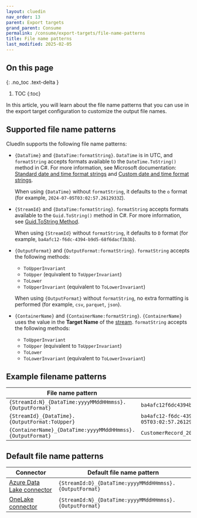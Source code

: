 ```yaml
---
layout: cluedin
nav_order: 13
parent: Export targets
grand_parent: Consume
permalink: /consume/export-targets/file-name-patterns
title: File name patterns
last_modified: 2025-02-05
---
```


## On this page
{: .no_toc .text-delta }
1. TOC
{:toc}

In this article, you will learn about the file name patterns that you can use in the export target configuration to customize the output file names.

## Supported file name patterns

CluedIn supports the following file name patterns:

- `{DataTime}` and `{DataTime:formatString}`. `DataTime` is in UTC, and `formatString` accepts formats available to the `DateTime.ToString()` method in C#. For more information, see Microsoft documentation: [Standard date and time format strings](https://learn.microsoft.com/en-us/dotnet/standard/base-types/standard-date-and-time-format-strings) and [Custom date and time format strings](https://learn.microsoft.com/en-us/dotnet/standard/base-types/custom-date-and-time-format-strings).

    When using `{DataTime}` without `formatString`, it defaults to the `o` format (for example, `2024-07-05T03:02:57.2612933Z`).

- `{StreamId}` and `{DataTime:formatString}`. `formatString` accepts formats available to the `Guid.ToString()` method in C#. For more information, see [Guid.ToString Method](https://learn.microsoft.com/en-us/dotnet/api/system.guid.tostring?view=net-8.0).

    When using `{StreamId}` without `formatString`, it defaults to `D` format (for example, `ba4afc12-f6dc-4394-b9d5-68f6dacf3b3b`).

- `{OutputFormat}` and `{OutputFormat:formatString}`. `formatString` accepts the following methods:

    - `ToUpperInvariant`
    - `ToUpper` (equivalent to `ToUpperInvariant`)
    - `ToLower`
    - `ToUpperInvariant` (equivalent to `ToLowerInvariant`)

    When using `{OutputFormat}` without `formatString`, no extra formatting is performed (for example, `csv`, `parquet`, `json`).

- `{ContainerName}` and `{ContainerName:formatString}`. `{ContainerName}` uses the value in the **Target Name** of the [stream](/consume/streams/create-a-stream#configure-an-export-target). `formatString` accepts the following methods:

    - `ToUpperInvariant`
    - `ToUpper` (equivalent to `ToUpperInvariant`)
    - `ToLower`
    - `ToLowerInvariant` (equivalent to `ToLowerInvariant`)

## Example filename patterns

| File name pattern  | Example output  |
|--|--|
| `{StreamId:N}_{DataTime:yyyyMMddHHmmss}.{OutputFormat}` | `ba4afc12f6dc4394b9d568f6dacf3b3b_20240705030355.parquet` |
| `{StreamId}_{DataTime}.{OutputFormat:ToUpper}` | `ba4afc12-f6dc-4394-b9d5-68f6dacf3b3b_2024-07-05T03:02:57.2612933Z.PARQUET` |
| `{ContainerName}_{DataTime:yyyyMMddHHmmss}.{OutputFormat}` | `CustomerRecord_20240705030355.parquet` |

## Default file name patterns

| Connector | Default file name pattern |
|--|--|
| [Azure Data Lake connector](/consume/export-targets/adl-connector) | `{StreamId:D}_{DataTime:yyyyMMddHHmmss}.{OutputFormat}` |
| [OneLake connector](/consume/export-targets/onelake-connector) | `{StreamId:N}_{DataTime:yyyyMMddHHmmss}.{OutputFormat}` |